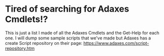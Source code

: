 # Tired of searching for Adaxes Cmdlets!?

This is just a list I made of all the Adaxes Cmdlets and the Get-Help for each one. I will dump some sample scripts that we've made but Adaxes has a create Script repository on their page: https://www.adaxes.com/script-repository.htm
